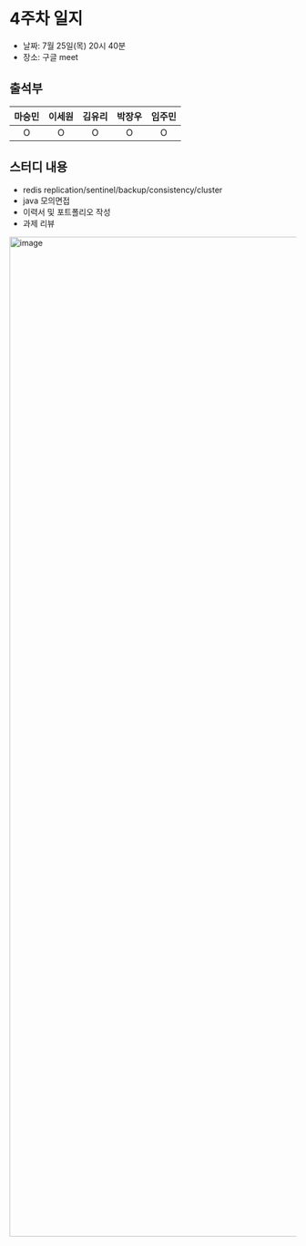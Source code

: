 # 4주차 일지
- 날짜: 7월 25일(목) 20시 40분
- 장소: 구글 meet

## 출석부
|마승민|이세원|김유리|박장우|임주민|
|:---:|:---:|:---:|:---:|:---:|
|O|O|O|O|O|

## 스터디 내용
- redis replication/sentinel/backup/consistency/cluster
- java 모의면접
- 이력서 및 포트폴리오 작성
- 과제 리뷰 

<img width="1755" alt="image" src="https://github.com/user-attachments/assets/83737143-6481-43ac-b489-d7613135392e">
